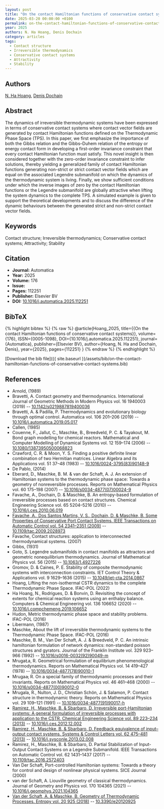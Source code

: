 ```yaml
---
layout: post
title: "On the contact Hamiltonian functions of conservative contact systems"
date: 2025-03-20 00:00:00 +0100
permalink: on-the-contact-hamiltonian-functions-of-conservative-contact-systems
year: 2025
authors: N. Ha Hoang, Denis Dochain
category: articles
tags:
  - Contact structure
  - Irreversible thermodynamics
  - Conservative contact systems
  - Attractivity
  - Stability
---
```

 
## Authors
[N. Ha Hoang](authors/ngoc-ha-hoang), [Denis Dochain](authors/denis-dochain)
 
## Abstract
The dynamics of irreversible thermodynamic systems have been expressed in terms of conservative contact systems where contact vector fields are generated by contact Hamiltonian functions defined on the Thermodynamic Phase Space (TPS). In this paper, we first emphasize the importance of both the Gibbs relation and the Gibbs–Duhem relation of the entropy or energy contact form in developing a first-order invariance constraint that every contact Hamiltonian function must satisfy. This novel insight is then considered together with the zero-order invariance constraint to infer solutions, thereby yielding a generalized family of contact Hamiltonian functions generating non-strict or strict contact vector fields which are equal on the associated Legendre submanifold on which the dynamics of the thermodynamic system is living. Finally, we show sufficient conditions under which the inverse images of zero by the contact Hamiltonian functions or the Legendre submanifold are globally attractive when lifting the system dynamics to the complete TPS. A simulated example is given to support the theoretical developments and to discuss the difference of the dynamic behaviours between the generated strict and non-strict contact vector fields.
 
## Keywords
Contact structure; Irreversible thermodynamics; Conservative contact systems; Attractivity; Stability
 
## Citation
- **Journal:** Automatica
- **Year:** 2025
- **Volume:** 176
- **Issue:** 
- **Pages:** 112251
- **Publisher:** Elsevier BV
- **DOI:** [10.1016/j.automatica.2025.112251](https://doi.org/10.1016/j.automatica.2025.112251)
 
## BibTeX
{% highlight bibtex %}
{% raw %}
@article{Hoang_2025,
  title={{On the contact Hamiltonian functions of conservative contact systems}},
  volume={176},
  ISSN={0005-1098},
  DOI={10.1016/j.automatica.2025.112251},
  journal={Automatica},
  publisher={Elsevier BV},
  author={Hoang, N. Ha and Dochain, Denis},
  year={2025},
  pages={112251}
}
{% endraw %}
{% endhighlight %}
 
[Download the bib file]({{ site.baseurl }}/assets/bib/on-the-contact-hamiltonian-functions-of-conservative-contact-systems.bib)
 
## References
- Arnold, (1989)
- Bravetti, A. Contact geometry and thermodynamics. International Journal of Geometric Methods in Modern Physics vol. 16 1940003 (2019) -- [10.1142/s0219887819400036](https://doi.org/10.1142/s0219887819400036)
- Bravetti, A. & Padilla, P. Thermodynamics and evolutionary biology through optimal control. Automatica vol. 106 201–206 (2019) -- [10.1016/j.automatica.2019.05.017](https://doi.org/10.1016/j.automatica.2019.05.017)
- Callen, (1985)
- Couenne, F., Jallut, C., Maschke, B., Breedveld, P. C. & Tayakout, M. Bond graph modelling for chemical reactors. Mathematical and Computer Modelling of Dynamical Systems vol. 12 159–174 (2006) -- [10.1080/13873950500068823](https://doi.org/10.1080/13873950500068823)
- Crawford, C. R. & Moon, Y. S. Finding a positive definite linear combination of two Hermitian matrices. Linear Algebra and its Applications vol. 51 37–48 (1983) -- [10.1016/0024-3795(83)90148-9](https://doi.org/10.1016/0024-3795(83)90148-9)
- De Pablo, (2014)
- Eberard, D., Maschke, B. M. & van der Schaft, A. J. An extension of Hamiltonian systems to the thermodynamic phase space: Towards a geometry of nonreversible processes. Reports on Mathematical Physics vol. 60 175–198 (2007) -- [10.1016/s0034-4877(07)00024-9](https://doi.org/10.1016/s0034-4877(07)00024-9)
- Favache, A., Dochain, D. & Maschke, B. An entropy-based formulation of irreversible processes based on contact structures. Chemical Engineering Science vol. 65 5204–5216 (2010) -- [10.1016/j.ces.2010.06.019](https://doi.org/10.1016/j.ces.2010.06.019)
- [Favache, A., Dos Santos Martins, V. S., Dochain, D. & Maschke, B. Some Properties of Conservative Port Contact Systems. IEEE Transactions on Automatic Control vol. 54 2341–2351 (2009)](some-properties-of-conservative-port-contact-systems) -- [10.1109/tac.2009.2028973](https://doi.org/10.1109/tac.2009.2028973)
- Favache, Contact structures: application to interconnected thermodynamical systems. (2007)
- Gibbs, (1931)
- Goto, S. Legendre submanifolds in contact manifolds as attractors and geometric nonequilibrium thermodynamics. Journal of Mathematical Physics vol. 56 (2015) -- [10.1063/1.4927226](https://doi.org/10.1063/1.4927226)
- Gromov, D. & Caines, P. E. Stability of composite thermodynamic systems with interconnection constraints. IET Control Theory &amp; Applications vol. 9 1629–1636 (2015) -- [10.1049/iet-cta.2014.0867](https://doi.org/10.1049/iet-cta.2014.0867)
- Hoang, Lifting the non-isothermal CSTR dynamics to the complete Thermodynamic Phase Space. IFAC-POL (2022)
- Ha Hoang, N., Rodrigues, D. & Bonvin, D. Revisiting the concept of extents for chemical reaction systems using an enthalpy balance. Computers &amp; Chemical Engineering vol. 136 106652 (2020) -- [10.1016/j.compchemeng.2019.106652](https://doi.org/10.1016/j.compchemeng.2019.106652)
- Hudon, Metric thermodynamic phase space and stability problems. IFAC-POL (2016)
- Libermann, (1987)
- Maschke, About the lift of irreversible thermodynamic systems to the Thermodynamic Phase Space. IFAC-POL (2016)
- Maschke, B. M., Van Der Schaft, A. J. & Breedveld, P. C. An intrinsic hamiltonian formulation of network dynamics: non-standard poisson structures and gyrators. Journal of the Franklin Institute vol. 329 923–966 (1992) -- [10.1016/s0016-0032(92)90049-m](https://doi.org/10.1016/s0016-0032(92)90049-m)
- MrugaŁa, R. Geometrical formulation of equilibrium phenomenological thermodynamics. Reports on Mathematical Physics vol. 14 419–427 (1978) -- [10.1016/0034-4877(78)90010-1](https://doi.org/10.1016/0034-4877(78)90010-1)
- Mrugaa̵, R. On a special family of thermodynamic processes and their invariants. Reports on Mathematical Physics vol. 46 461–468 (2000) -- [10.1016/s0034-4877(00)90012-0](https://doi.org/10.1016/s0034-4877(00)90012-0)
- Mrugala, R., Nulton, J. D., Christian Schön, J. & Salamon, P. Contact structure in thermodynamic theory. Reports on Mathematical Physics vol. 29 109–121 (1991) -- [10.1016/0034-4877(91)90017-h](https://doi.org/10.1016/0034-4877(91)90017-h)
- [Ramirez, H., Maschke, B. & Sbarbaro, D. Irreversible port-Hamiltonian systems: A general formulation of irreversible processes with application to the CSTR. Chemical Engineering Science vol. 89 223–234 (2013)](irreversible-port-hamiltonian-systems-a-general-formulation-of-irreversible-processes-with-application-to-the-cstr) -- [10.1016/j.ces.2012.12.002](https://doi.org/10.1016/j.ces.2012.12.002)
- [Ramirez, H., Maschke, B. & Sbarbaro, D. Feedback equivalence of input–output contact systems. Systems &amp; Control Letters vol. 62 475–481 (2013)](feedback-equivalence-of-input-output-contact-systems) -- [10.1016/j.sysconle.2013.02.008](https://doi.org/10.1016/j.sysconle.2013.02.008)
- Ramirez, H., Maschke, B. & Sbarbaro, D. Partial Stabilization of Input-Output Contact Systems on a Legendre Submanifold. IEEE Transactions on Automatic Control vol. 62 1431–1437 (2017) -- [10.1109/tac.2016.2572403](https://doi.org/10.1109/tac.2016.2572403)
- Van Der Schaft, Port-controlled Hamiltonian systems: Towards a theory for control and design of nonlinear physical systems. SICE Journal (2000)
- van der Schaft, A. Liouville geometry of classical thermodynamics. Journal of Geometry and Physics vol. 170 104365 (2021) -- [10.1016/j.geomphys.2021.104365](https://doi.org/10.1016/j.geomphys.2021.104365)
- [Van der Schaft, A. & Maschke, B. Geometry of Thermodynamic Processes. Entropy vol. 20 925 (2018)](geometry-of-thermodynamic-processes) -- [10.3390/e20120925](https://doi.org/10.3390/e20120925)

